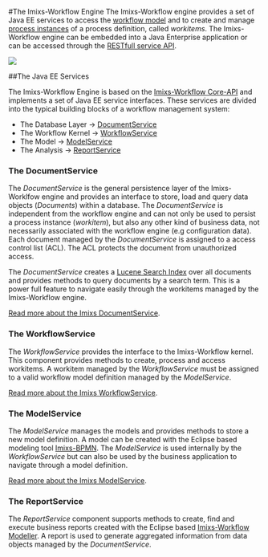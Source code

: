 #The Imixs-Workflow Engine
The Imixs-Workflow engine provides a set of Java EE services to access the [workflow model](../quickstart/businessprocess.html) and to create and manage [process instances](../quickstart/workitem.html) of a process definition, called _workitems_. The Imixs-Workflow engine can be embedded into a Java Enterprise application or can be accessed through the [RESTfull service API](../restapi/index.html). 

<img src="../images/engine/imixs-architecture_jee.png"/>


##The Java EE Services 

The Imixs-Workflow Engine is based on the [Imixs-Workflow Core-API](../core/index.html) and implements a set of Java EE service interfaces. These services are divided into the typical building blocks of a workflow management system: 

 * The Database Layer -> [DocumentService](./documentservice.html)
 * The Workflow Kernel -> [WorkflowService](./workflowservice.html)
 * The Model -> [ModelService](./modelservice.html) 
 * The Analysis -> [ReportService](./reportservice.html)
 
### The DocumentService
The _DocumentService_ is the general persistence layer of the Imixs-Worklfow engine and provides an interface to store, load and query data objects (_Documents_) within a database. 
The _DocumentService_ is independent from the workflow engine and can not only be used to persist a process instance (_workitem_), but also any other kind of business data, not necessarily associated with the workflow engine (e.g configuration data). Each document managed by the _DocumentService_ is assigned to a access control list (ACL). The ACL protects the document from unauthorized  access. 

The _DocumentService_ creates a [Lucene Search Index](https://lucene.apache.org/) over all documents and provides methods to query documents by a search term. This is a power full feature to navigate easily through the workitems managed by the Imixs-Workflow engine.  

[Read more about the Imixs DocumentService](../engine/documentservice.html).
  
 
### The WorkflowService
The _WorkflowService_ provides the interface to the Imixs-Workflow kernel. This component provides methods to create, process and access workitems. A workitem managed by the _WorkflowService_ must be assigned to a valid workflow model definition managed by the _ModelService_. 
 
[Read more about the Imixs WorkflowService](../engine/workflowservice.html).
 
### The ModelService
The _ModelService_ manages the models and provides methods to store a new model definition. A model can be created with the Eclipse based modeling tool [Imixs-BPMN](../modelling/index.html). The _ModelService_ is used internally by the _WorkflowService_ but can also be used by the business application to navigate through a model definition.

[Read more about the Imixs ModelService](../engine/modelservice.html).
 
### The ReportService
The _ReportService_ component supports methods to create, find and execute business reports created with the Eclipse based [Imixs-Workflow Modeller](../modelling/index.html). A report is used to generate aggregated information from data objects managed by the _DocumentService_.  
  